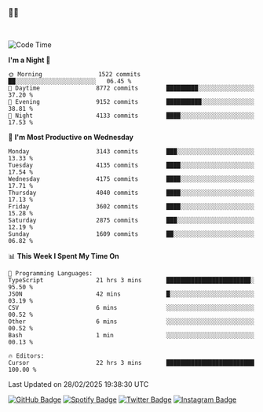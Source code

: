 ### 🤙🍺

<!-- <a href="https://github-readme-stats.vercel.app/api?username=hzak2xx&count_private=true&show_icons=true&theme=dracula">
  <img align="center" src="https://github-readme-stats.vercel.app/api?username=hzak2xx&count_private=true&show_icons=true&theme=dracula" />
</a>
</br> -->
</br>

<!--START_SECTION:waka-->
![Code Time](http://img.shields.io/badge/Code%20Time-3%2C821%20hrs%2015%20mins-blue)

**I'm a Night 🦉** 

```text
🌞 Morning                1522 commits        ██░░░░░░░░░░░░░░░░░░░░░░░   06.45 % 
🌆 Daytime                8772 commits        █████████░░░░░░░░░░░░░░░░   37.20 % 
🌃 Evening                9152 commits        ██████████░░░░░░░░░░░░░░░   38.81 % 
🌙 Night                  4133 commits        ████░░░░░░░░░░░░░░░░░░░░░   17.53 % 
```
📅 **I'm Most Productive on Wednesday** 

```text
Monday                   3143 commits        ███░░░░░░░░░░░░░░░░░░░░░░   13.33 % 
Tuesday                  4135 commits        ████░░░░░░░░░░░░░░░░░░░░░   17.54 % 
Wednesday                4175 commits        ████░░░░░░░░░░░░░░░░░░░░░   17.71 % 
Thursday                 4040 commits        ████░░░░░░░░░░░░░░░░░░░░░   17.13 % 
Friday                   3602 commits        ████░░░░░░░░░░░░░░░░░░░░░   15.28 % 
Saturday                 2875 commits        ███░░░░░░░░░░░░░░░░░░░░░░   12.19 % 
Sunday                   1609 commits        ██░░░░░░░░░░░░░░░░░░░░░░░   06.82 % 
```


📊 **This Week I Spent My Time On** 

```text
💬 Programming Languages: 
TypeScript               21 hrs 3 mins       ████████████████████████░   95.50 % 
JSON                     42 mins             █░░░░░░░░░░░░░░░░░░░░░░░░   03.19 % 
CSV                      6 mins              ░░░░░░░░░░░░░░░░░░░░░░░░░   00.52 % 
Other                    6 mins              ░░░░░░░░░░░░░░░░░░░░░░░░░   00.52 % 
Bash                     1 min               ░░░░░░░░░░░░░░░░░░░░░░░░░   00.13 % 

🔥 Editors: 
Cursor                   22 hrs 3 mins       █████████████████████████   100.00 % 
```


 Last Updated on 28/02/2025 19:38:30 UTC
<!--END_SECTION:waka-->

[![GitHub Badge](https://img.shields.io/badge/GitHub-100000?style=for-the-badge&logo=github&logoColor=white)](https://github.com/hzak2xx)
[![Spotify Badge](https://img.shields.io/badge/Spotify-1ED760?&style=for-the-badge&logo=spotify&logoColor=white)](https://open.spotify.com/user/uf90s6sbbh75a1mt44clkhkvf)
[![Twitter Badge](https://img.shields.io/badge/Twitter-1DA1F2?style=for-the-badge&logo=twitter&logoColor=white)](https://twitter.com/hzak2xx)
[![Instagram Badge](https://img.shields.io/badge/Instagram-E4405F?style=for-the-badge&logo=instagram&logoColor=white)](https://www.instagram.com/hzak2xx/)
